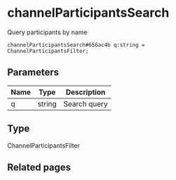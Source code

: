 # channelParticipantsSearch
Query participants by name

```
channelParticipantsSearch#656ac4b q:string = ChannelParticipantsFilter;
```

## Parameters
| Name | Type | Description |
| ---- | :----: | ----------- |
| q | string | Search query |


## Type
ChannelParticipantsFilter

## Related pages
